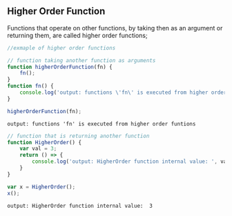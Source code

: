 ## Higher Order Function
Functions that operate on other functions, by taking then as an argument or returning them, are called higher order functions;


```javascript
//exmaple of higher order functions
```


```javascript
// function taking another function as arguments
function higherOrderFunction(fn) {
    fn();
}
function fn() {
    console.log('output: functions \'fn\' is executed from higher order funtions')
}

higherOrderFunction(fn);
```

    output: functions 'fn' is executed from higher order funtions
    


```javascript
// function that is returning another function
function HigherOrder() {
    var val = 3;
    return () => {
        console.log('output: HigherOrder function internal value: ', val);
    }
}

var x = HigherOrder();
x();
```

    output: HigherOrder function internal value:  3
    
